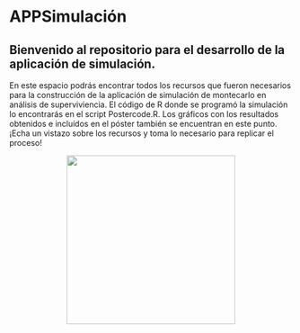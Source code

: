 
# APPSimulación
## Bienvenido al repositorio para el desarrollo de la aplicación de simulación.

En este espacio podrás encontrar todos los recursos que fueron necesarios para la construcción de la aplicación de simulación de montecarlo en análisis de superviviencia. El código de R donde se programó la simulación lo encontrarás en el script Postercode.R. Los gráficos con los resultados obtenidos e incluídos en el póster también se encuentran en este punto. ¡Echa un vistazo sobre los recursos y toma lo necesario para replicar el proceso!

<p align="center">
  <img 
    width="300"
    height="300"
    src="https://square.github.io/pysurvival/images/logo.ico"
  >
</p>

